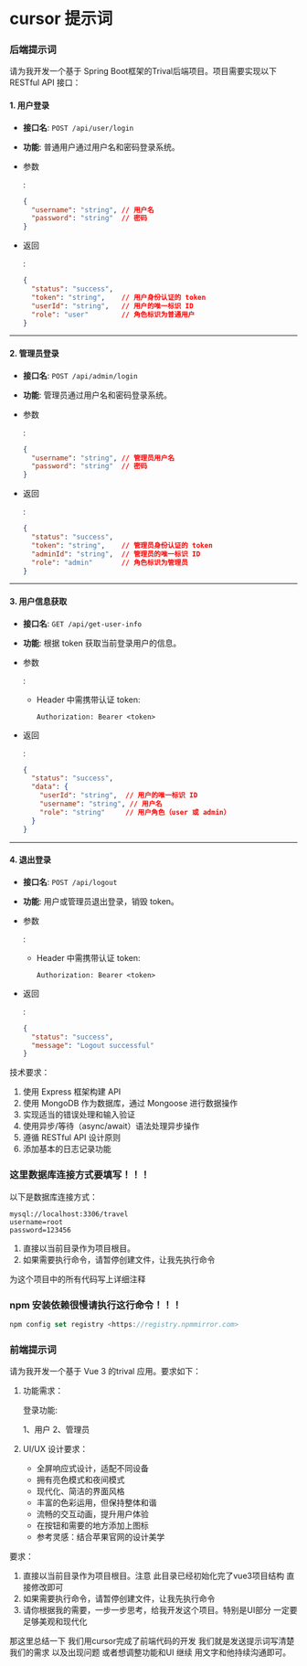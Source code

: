 # cursor 提示词

### 后端提示词

请为我开发一个基于 Spring Boot框架的Trival后端项目。项目需要实现以下RESTful API 接口：

#### 1. 用户登录

- **接口名**: `POST /api/user/login`

- **功能**: 普通用户通过用户名和密码登录系统。

- 参数

  : 

  ```json
  {
    "username": "string", // 用户名
    "password": "string"  // 密码
  }
  ```

- 返回

  : 

  ```json
  {
    "status": "success",
    "token": "string",    // 用户身份认证的 token
    "userId": "string",   // 用户的唯一标识 ID
    "role": "user"        // 角色标识为普通用户
  }
  ```

------

#### 2. 管理员登录

- **接口名**: `POST /api/admin/login`

- **功能**: 管理员通过用户名和密码登录系统。

- 参数

  : 

  ```json
  {
    "username": "string", // 管理员用户名
    "password": "string"  // 密码
  }
  ```

- 返回

  : 

  ```json
  {
    "status": "success",
    "token": "string",    // 管理员身份认证的 token
    "adminId": "string",  // 管理员的唯一标识 ID
    "role": "admin"       // 角色标识为管理员
  }
  ```

------

#### 3. 用户信息获取

- **接口名**: `GET /api/get-user-info`

- **功能**: 根据 token 获取当前登录用户的信息。

- 参数

  : 

  - Header 中需携带认证 token: 

    ```
    Authorization: Bearer <token>
    ```

- 返回

  : 

  ```json
  {
    "status": "success",
    "data": {
      "userId": "string",  // 用户的唯一标识 ID
      "username": "string", // 用户名
      "role": "string"     // 用户角色（user 或 admin）
    }
  }
  ```

------

#### 4. 退出登录

- **接口名**: `POST /api/logout`

- **功能**: 用户或管理员退出登录，销毁 token。

- 参数

  : 

  - Header 中需携带认证 token: 

    ```
    Authorization: Bearer <token>
    ```

- 返回

  : 

  ```json
  {
    "status": "success",
    "message": "Logout successful"
  }
  ```





技术要求：

1. 使用 Express 框架构建 API
2. 使用 MongoDB 作为数据库，通过 Mongoose 进行数据操作
3. 实现适当的错误处理和输入验证
4. 使用异步/等待（async/await）语法处理异步操作
5. 遵循 RESTful API 设计原则
6. 添加基本的日志记录功能

### 这里数据库连接方式要填写！！！

以下是数据库连接方式：

```
mysql://localhost:3306/travel
username=root
password=123456
```

1. 直接以当前目录作为项目根目。
2. 如果需要执行命令，请暂停创建文件，让我先执行命令

为这个项目中的所有代码写上详细注释

### npm 安装依赖很慢请执行这行命令！！！

```jsx
npm config set registry <https://registry.npmmirror.com>
```

### 前端提示词

请为我开发一个基于 Vue 3 的trival 应用。要求如下：

1. 功能需求： 
   
   登录功能:
   
   1、用户
   2、管理员
   
2. UI/UX 设计要求： 
   - 全屏响应式设计，适配不同设备
   - 拥有亮色模式和夜间模式
   - 现代化、简洁的界面风格
   - 丰富的色彩运用，但保持整体和谐
   - 流畅的交互动画，提升用户体验
   - 在按钮和需要的地方添加上图标
   - 参考灵感：结合苹果官网的设计美学

要求：

1. 直接以当前目录作为项目根目。注意 此目录已经初始化完了vue3项目结构 直接修改即可
2. 如果需要执行命令，请暂停创建文件，让我先执行命令
3. 请你根据我的需要，一步一步思考，给我开发这个项目。特别是UI部分 一定要足够美观和现代化

那这里总结一下 我们用cursor完成了前端代码的开发 我们就是发送提示词写清楚我们的需求 以及出现问题  或者想调整功能和UI 继续 用文字和他持续沟通即可。